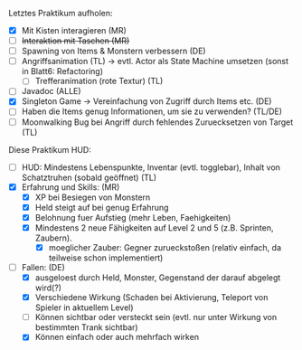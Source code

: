 Letztes Praktikum aufholen:

- [x] Mit Kisten interagieren (MR)
- [ ] ~~Interaktion mit Taschen (MR)~~
- [ ] Spawning von Items & Monstern verbessern (DE)
- [ ] Angriffsanimation (TL) -> evtl. Actor als State Machine umsetzen (sonst in Blatt6: Refactoring)
    - [ ] Trefferanimation (rote Textur) (TL)
- [ ] Javadoc (ALLE)
- [x] Singleton Game -> Vereinfachung von Zugriff durch Items etc. (DE)
- [ ] Haben die Items genug Informationen, um sie zu verwenden? (TL/DE)
- [ ] Moonwalking Bug bei Angriff durch fehlendes Zuruecksetzen von Target (TL)

Diese Praktikum HUD:

- [ ] HUD: Mindestens Lebenspunkte, Inventar (evtl. togglebar), Inhalt von Schatztruhen (sobald geöffnet) (TL)
- [x] Erfahrung und Skills: (MR)
    - [x] XP bei Besiegen von Monstern
    - [x] Held steigt auf bei genug Erfahrung
    - [x] Belohnung fuer Aufstieg (mehr Leben, Faehigkeiten)
    - [x] Mindestens 2 neue Fähigkeiten auf Level 2 und 5 (z.B. Sprinten, Zaubern).
        - [x] moeglicher Zauber: Gegner zurueckstoßen (relativ einfach, da teilweise schon implementiert)
- [ ] Fallen: (DE)
    - [x] ausgeloest durch Held, Monster, Gegenstand der darauf abgelegt wird(?)
    - [x] Verschiedene Wirkung (Schaden bei Aktivierung, Teleport von Spieler in aktuellem Level)
    - [ ] Können sichtbar oder versteckt sein (evtl. nur unter Wirkung von bestimmten Trank sichtbar)
    - [x] Können einfach oder auch mehrfach wirken
